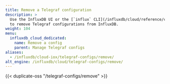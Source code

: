 ```yaml
---
title: Remove a Telegraf configuration
description: >
  Use the InfluxDB UI or the [`influx` CLI](/influxdb/cloud/reference/cli/influx/)
  to remove Telegraf configurations from InfluxDB.
weight: 104
menu:
  influxdb_cloud_dedicated:
    name: Remove a config
    parent: Manage Telegraf configs
aliases:
  - /influxdb/cloud-iox/telegraf-configs/remove/
alt_engine: /influxdb/cloud/telegraf-configs/remove/
---
```


{{< duplicate-oss "/telegraf-configs/remove" >}}
